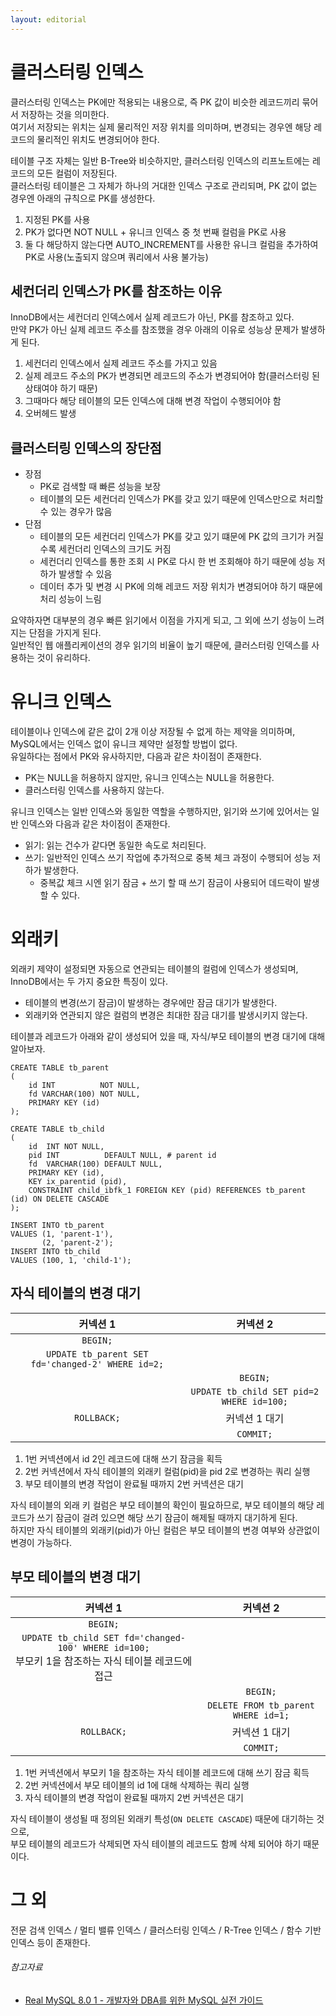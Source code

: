 ```yaml
---
layout: editorial
---
```


# 클러스터링 인덱스

클러스터링 인덱스는 PK에만 적용되는 내용으로, 즉 PK 값이 비슷한 레코드끼리 묶어서 저장하는 것을 의미한다.  
여기서 저장되는 위치는 실제 물리적인 저장 위치를 의미하며, 변경되는 경우엔 해당 레코드의 물리적인 위치도 변경되어야 한다.

테이블 구조 자체는 일반 B-Tree와 비슷하지만, 클러스터링 인덱스의 리프노트에는 레코드의 모든 컬럼이 저장된다.  
클러스터링 테이블은 그 자체가 하나의 거대한 인덱스 구조로 관리되며, PK 값이 없는 경우엔 아래의 규칙으로 PK를 생성한다.

1. 지정된 PK를 사용
2. PK가 없다면 NOT NULL + 유니크 인덱스 중 첫 번째 컬럼을 PK로 사용
3. 둘 다 해당하지 않는다면 AUTO_INCREMENT를 사용한 유니크 컬럼을 추가하여 PK로 사용(노출되지 않으며 쿼리에서 사용 불가능)

## 세컨더리 인덱스가 PK를 참조하는 이유

InnoDB에서는 세컨더리 인덱스에서 실제 레코드가 아닌, PK를 참조하고 있다.  
만약 PK가 아닌 실제 레코드 주소를 참조했을 경우 아래의 이유로 성능상 문제가 발생하게 된다.

1. 세컨더리 인덱스에서 실제 레코드 주소를 가지고 있음
2. 실제 레코드 주소의 PK가 변경되면 레코드의 주소가 변경되어야 함(클러스터링 된 상태여야 하기 때문)
3. 그때마다 해당 테이블의 모든 인덱스에 대해 변경 작업이 수행되어야 함
4. 오버헤드 발생

## 클러스터링 인덱스의 장단점

- 장점
    - PK로 검색할 때 빠른 성능을 보장
    - 테이블의 모든 세컨더리 인덱스가 PK를 갖고 있기 때문에 인덱스만으로 처리할 수 있는 경우가 많음
- 단점
    - 테이블의 모든 세컨더리 인덱스가 PK를 갖고 있기 떄문에 PK 값의 크기가 커질수록 세컨더리 인덱스의 크기도 커짐
    - 세컨더리 인덱스를 통한 조회 시 PK로 다시 한 번 조회해야 하기 때문에 성능 저하가 발생할 수 있음
    - 데이터 추가 및 변경 시 PK에 의해 레코드 저장 위치가 변경되어야 하기 때문에 처리 성능이 느림

요약하자면 대부분의 경우 빠른 읽기에서 이점을 가지게 되고, 그 외에 쓰기 성능이 느려지는 단점을 가지게 된다.  
일반적인 웹 애플리케이션의 경우 읽기의 비율이 높기 때문에, 클러스터링 인덱스를 사용하는 것이 유리하다.

# 유니크 인덱스

테이블이나 인덱스에 같은 값이 2개 이상 저장될 수 없게 하는 제약을 의미하며, MySQL에서는 인덱스 없이 유니크 제약만 설정할 방법이 없다.  
유일하다는 점에서 PK와 유사하지만, 다음과 같은 차이점이 존재한다.

- PK는 NULL을 허용하지 않지만, 유니크 인덱스는 NULL을 허용한다.
- 클러스터링 인덱스를 사용하지 않는다.

유니크 인덱스는 일반 인덱스와 동일한 역할을 수행하지만, 읽기와 쓰기에 있어서는 일반 인덱스와 다음과 같은 차이점이 존재한다.

- 읽기: 읽는 건수가 같다면 동일한 속도로 처리된다.
- 쓰기: 일반적인 인덱스 쓰기 작업에 추가적으로 중복 체크 과정이 수행되어 성능 저하가 발생한다.
    - 중복값 체크 시엔 읽기 잠금 + 쓰기 할 때 쓰기 잠금이 사용되어 데드락이 발생할 수 있다.

# 외래키

외래키 제약이 설정되면 자동으로 연관되는 테이블의 컬럼에 인덱스가 생성되며, InnoDB에서는 두 가지 중요한 특징이 있다.

- 테이블의 변경(쓰기 잠금)이 발생하는 경우에만 잠금 대기가 발생한다.
- 외래키와 연관되지 않은 컬럼의 변경은 최대한 잠금 대기를 발생시키지 않는다.

테이블과 레코드가 아래와 같이 생성되어 있을 때, 자식/부모 테이블의 변경 대기에 대해 알아보자.

```mysql
CREATE TABLE tb_parent
(
    id INT          NOT NULL,
    fd VARCHAR(100) NOT NULL,
    PRIMARY KEY (id)
);

CREATE TABLE tb_child
(
    id  INT NOT NULL,
    pid INT          DEFAULT NULL, # parent id
    fd  VARCHAR(100) DEFAULT NULL,
    PRIMARY KEY (id),
    KEY ix_parentid (pid),
    CONSTRAINT child_ibfk_1 FOREIGN KEY (pid) REFERENCES tb_parent (id) ON DELETE CASCADE
);

INSERT INTO tb_parent
VALUES (1, 'parent-1'),
       (2, 'parent-2');
INSERT INTO tb_child
VALUES (100, 1, 'child-1');
```

## 자식 테이블의 변경 대기

|                       커넥션 1                       |                   커넥션 2                   |
|:-------------------------------------------------:|:-----------------------------------------:|
|                     `BEGIN;`                      |                                           |
| `UPDATE tb_parent SET fd='changed-2' WHERE id=2;` |                                           |
|                                                   |                 `BEGIN;`                  |
|                                                   | `UPDATE tb_child SET pid=2 WHERE id=100;` |
|                    `ROLLBACK;`                    |                 커넥션 1 대기                  |
|                                                   |                 `COMMIT;`                 |

1. 1번 커넥션에서 id 2인 레코드에 대해 쓰기 잠금을 획득
2. 2번 커넥션에서 자식 테이블의 외래키 컬럼(pid)을 pid 2로 변경하는 쿼리 실행
3. 부모 테이블의 변경 작업이 완료될 때까지 2번 커넥션은 대기

자식 테이블의 외래 키 컬럼은 부모 테이블의 확인이 필요하므로, 부모 테이블의 해당 레코드가 쓰기 잠금이 걸려 있으면 해당 쓰기 잠금이 해제될 때까지 대기하게 된다.  
하지만 자식 테이블의 외래키(pid)가 아닌 컬럼은 부모 테이블의 변경 여부와 상관없이 변경이 가능하다.

## 부모 테이블의 변경 대기

|                                        커넥션 1                                        |                커넥션 2                |
|:-----------------------------------------------------------------------------------:|:-----------------------------------:|
|                                      `BEGIN;`                                       |                                     |
| `UPDATE tb_child SET fd='changed-100' WHERE id=100;`<br/>부모키 1을 참조하는 자식 테이블 레코드에 접근 |                                     |
|                                                                                     |              `BEGIN;`               |
|                                                                                     | `DELETE FROM tb_parent WHERE id=1;` |
|                                     `ROLLBACK;`                                     |              커넥션 1 대기               |
|                                                                                     |              `COMMIT;`              |

1. 1번 커넥션에서 부모키 1을 참조하는 자식 테이블 레코드에 대해 쓰기 잠금 획득
2. 2번 커넥션에서 부모 테이블의 id 1에 대해 삭제하는 쿼리 실행
3. 자식 테이블의 변경 작업이 완료될 때까지 2번 커넥션은 대기

자식 테이블이 생성될 때 정의된 외래키 특성(`ON DELETE CASCADE`) 때문에 대기하는 것으로,  
부모 테이블의 레코드가 삭제되면 자식 테이블의 레코드도 함께 삭제 되어야 하기 때문이다.

# 그 외

전문 검색 인덱스 / 멀티 밸류 인덱스 / 클러스터링 인덱스 / R-Tree 인덱스 / 함수 기반 인덱스 등이 존재한다.

###### 참고자료

- [Real MySQL 8.0 1 - 개발자와 DBA를 위한 MySQL 실전 가이드](https://www.nl.go.kr/seoji/contents/S80100000000.do?schM=intgr_detail_view_isbn&page=1&pageUnit=10&schType=simple&schStr=Real+MySQL&isbn=9791158392703&cipId=228440237%2C)
